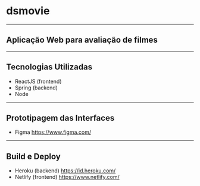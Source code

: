 # dsmovie
---
## Aplicação Web para avaliação de filmes
---

## **Tecnologias Utilizadas**
* ReactJS (frontend)
* Spring (backend)
* Node
---
## Prototipagem das Interfaces
* Figma https://www.figma.com/
---
## Build e Deploy
* Heroku (backend) https://id.heroku.com/
* Netlify (frontend) https://www.netlify.com/
